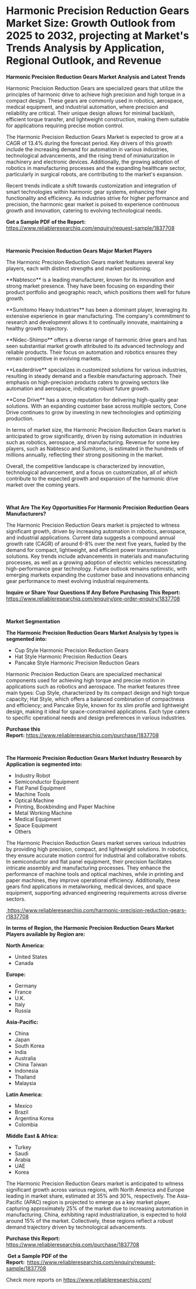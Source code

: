 <p><h1>Harmonic Precision Reduction Gears Market Size: Growth Outlook from 2025 to 2032, projecting at Market's Trends Analysis by Application, Regional Outlook, and Revenue</h1></p><p><strong>Harmonic Precision Reduction Gears Market Analysis and Latest Trends</strong></p>
<p><p>Harmonic Precision Reduction Gears are specialized gears that utilize the principles of harmonic drive to achieve high precision and high torque in a compact design. These gears are commonly used in robotics, aerospace, medical equipment, and industrial automation, where precision and reliability are critical. Their unique design allows for minimal backlash, efficient torque transfer, and lightweight construction, making them suitable for applications requiring precise motion control.</p><p>The Harmonic Precision Reduction Gears Market is expected to grow at a CAGR of 13.4% during the forecast period. Key drivers of this growth include the increasing demand for automation in various industries, technological advancements, and the rising trend of miniaturization in machinery and electronic devices. Additionally, the growing adoption of robotics in manufacturing processes and the expanding healthcare sector, particularly in surgical robots, are contributing to the market's expansion. </p><p>Recent trends indicate a shift towards customization and integration of smart technologies within harmonic gear systems, enhancing their functionality and efficiency. As industries strive for higher performance and precision, the harmonic gear market is poised to experience continuous growth and innovation, catering to evolving technological needs.</p></p>
<p><strong>Get a Sample PDF of the Report:&nbsp;</strong> <a href="https://www.reliableresearchiq.com/enquiry/request-sample/1837708?utm_campaign=2719&utm_medium=2&utm_source=Github&utm_content=ia&utm_term=28022025&utm_id=harmonic-precision-reduction-gears">https://www.reliableresearchiq.com/enquiry/request-sample/1837708</a></p>
<p>&nbsp;</p>
<p><strong>Harmonic Precision Reduction Gears Major Market Players</strong></p>
<p><p>The Harmonic Precision Reduction Gears market features several key players, each with distinct strengths and market positioning. </p><p>**Nabtesco** is a leading manufacturer, known for its innovation and strong market presence. They have been focusing on expanding their product portfolio and geographic reach, which positions them well for future growth.</p><p>**Sumitomo Heavy Industries** has been a dominant player, leveraging its extensive experience in gear manufacturing. The company's commitment to research and development allows it to continually innovate, maintaining a healthy growth trajectory.</p><p>**Nidec-Shimpo** offers a diverse range of harmonic drive gears and has seen substantial market growth attributed to its advanced technology and reliable products. Their focus on automation and robotics ensures they remain competitive in evolving markets.</p><p>**Leaderdrive** specializes in customized solutions for various industries, resulting in steady demand and a flexible manufacturing approach. Their emphasis on high-precision products caters to growing sectors like automation and aerospace, indicating robust future growth.</p><p>**Cone Drive** has a strong reputation for delivering high-quality gear solutions. With an expanding customer base across multiple sectors, Cone Drive continues to grow by investing in new technologies and optimizing production.</p><p>In terms of market size, the Harmonic Precision Reduction Gears market is anticipated to grow significantly, driven by rising automation in industries such as robotics, aerospace, and manufacturing. Revenue for some key players, such as Nabtesco and Sumitomo, is estimated in the hundreds of millions annually, reflecting their strong positioning in the market.</p><p>Overall, the competitive landscape is characterized by innovation, technological advancement, and a focus on customization, all of which contribute to the expected growth and expansion of the harmonic drive market over the coming years.</p></p>
<p>&nbsp;</p>
<p><strong>What Are The Key Opportunities For Harmonic Precision Reduction Gears Manufacturers?</strong></p>
<p><p>The Harmonic Precision Reduction Gears market is projected to witness significant growth, driven by increasing automation in robotics, aerospace, and industrial applications. Current data suggests a compound annual growth rate (CAGR) of around 6-8% over the next five years, fueled by the demand for compact, lightweight, and efficient power transmission solutions. Key trends include advancements in materials and manufacturing processes, as well as a growing adoption of electric vehicles necessitating high-performance gear technology. Future outlook remains optimistic, with emerging markets expanding the customer base and innovations enhancing gear performance to meet evolving industrial requirements.</p></p>
<p><strong>Inquire or Share Your Questions If Any Before Purchasing This Report:</strong> <a href="https://www.reliableresearchiq.com/enquiry/pre-order-enquiry/1837708?utm_campaign=2719&utm_medium=2&utm_source=Github&utm_content=ia&utm_term=28022025&utm_id=harmonic-precision-reduction-gears">https://www.reliableresearchiq.com/enquiry/pre-order-enquiry/1837708</a></p>
<p>&nbsp;</p>
<p><strong>Market Segmentation</strong></p>
<p><strong>The Harmonic Precision Reduction Gears Market Analysis by types is segmented into:</strong></p>
<p><ul><li>Cup Style Harmonic Precision Reduction Gears</li><li>Hat Style Harmonic Precision Reduction Gears</li><li>Pancake Style Harmonic Precision Reduction Gears</li></ul></p>
<p><p>Harmonic Precision Reduction Gears are specialized mechanical components used for achieving high torque and precise motion in applications such as robotics and aerospace. The market features three main types: Cup Style, characterized by its compact design and high torque capacity; Hat Style, which offers a balanced combination of compactness and efficiency; and Pancake Style, known for its slim profile and lightweight design, making it ideal for space-constrained applications. Each type caters to specific operational needs and design preferences in various industries.</p></p>
<p><strong>Purchase this Report:&nbsp;</strong><a href="https://www.reliableresearchiq.com/purchase/1837708?utm_campaign=2719&utm_medium=2&utm_source=Github&utm_content=ia&utm_term=28022025&utm_id=harmonic-precision-reduction-gears">https://www.reliableresearchiq.com/purchase/1837708</a></p>
<p>&nbsp;</p>
<p><strong>The Harmonic Precision Reduction Gears Market Industry Research by Application is segmented into:</strong></p>
<p><ul><li>Industry Robot</li><li>Semiconductor Equipment</li><li>Flat Panel Equipment</li><li>Machine Tools</li><li>Optical Machine</li><li>Printing, Bookbinding and Paper Machine</li><li>Metal Working Machine</li><li>Medical Equipment</li><li>Space Equipment</li><li>Others</li></ul></p>
<p><p>The Harmonic Precision Reduction Gears market serves various industries by providing high precision, compact, and lightweight solutions. In robotics, they ensure accurate motion control for industrial and collaborative robots. In semiconductor and flat panel equipment, their precision facilitates intricate assembly and manufacturing processes. They enhance the performance of machine tools and optical machines, while in printing and paper machines, they improve operational efficiency. Additionally, these gears find applications in metalworking, medical devices, and space equipment, supporting advanced engineering requirements across diverse sectors.</p></p>
<p><a href="https://www.reliableresearchiq.com/harmonic-precision-reduction-gears-r1837708?utm_campaign=2719&utm_medium=2&utm_source=Github&utm_content=ia&utm_term=28022025&utm_id=harmonic-precision-reduction-gears">&nbsp;https://www.reliableresearchiq.com/harmonic-precision-reduction-gears-r1837708</a></p>
<p><strong>In terms of Region, the Harmonic Precision Reduction Gears Market Players available by Region are:</strong></p>
<p>
    <p> <strong> North America: </strong>
        <ul>
            <li>United States</li>
            <li>Canada</li>
        </ul>
        </p> 
    <p> <strong> Europe: </strong>
        <ul>
            <li>Germany</li>
            <li>France</li>
            <li>U.K.</li>
            <li>Italy</li>
            <li>Russia</li>
        </ul>
        </p> 
    <p> <strong> Asia-Pacific: </strong>
        <ul>
            <li>China</li>
            <li>Japan</li>
            <li>South Korea</li>
            <li>India</li>
            <li>Australia</li>
            <li>China Taiwan</li>
            <li>Indonesia</li>
            <li>Thailand</li>
            <li>Malaysia</li>
        </ul>
        </p> 
    <p> <strong> Latin America: </strong>
        <ul>
            <li>Mexico</li>
            <li>Brazil</li>
            <li>Argentina Korea</li>
            <li>Colombia</li>
        </ul>
        </p> 
    <p> <strong> Middle East & Africa: </strong>
        <ul>
            <li>Turkey</li>
            <li>Saudi</li>
            <li>Arabia</li>
            <li>UAE</li>
            <li>Korea</li>
        </ul>
    </p>
    </p>
<p><p>The Harmonic Precision Reduction Gears market is anticipated to witness significant growth across various regions, with North America and Europe leading in market share, estimated at 35% and 30%, respectively. The Asia-Pacific (APAC) region is projected to emerge as a key market player, capturing approximately 25% of the market due to increasing automation in manufacturing. China, exhibiting rapid industrialization, is expected to hold around 15% of the market. Collectively, these regions reflect a robust demand trajectory driven by technological advancements.</p></p>
<p><strong>Purchase this Report: </strong><a href="https://www.reliableresearchiq.com/purchase/1837708?utm_campaign=2719&utm_medium=2&utm_source=Github&utm_content=ia&utm_term=28022025&utm_id=harmonic-precision-reduction-gears">https://www.reliableresearchiq.com/purchase/1837708</a></p>
<p>&nbsp;<strong>Get a Sample PDF of the Report:&nbsp;&nbsp;</strong><a href="https://www.reliableresearchiq.com/enquiry/request-sample/1837708?utm_campaign=2719&utm_medium=2&utm_source=Github&utm_content=ia&utm_term=28022025&utm_id=harmonic-precision-reduction-gears">https://www.reliableresearchiq.com/enquiry/request-sample/1837708</a></p>
<p><strong></strong></p>
<p>Check more reports on <a href="https://www.reliableresearchiq.com/?utm_campaign=2719&utm_medium=2&utm_source=Github&utm_content=ia&utm_term=28022025&utm_id=harmonic-precision-reduction-gears">https://www.reliableresearchiq.com/</a></p>